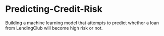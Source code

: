 # Predicting-Credit-Risk
Building a machine learning model that attempts to predict whether a loan from LendingClub will become high risk or not.
